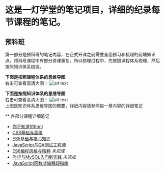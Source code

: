 # 这是一灯学堂的笔记项目，详细的纪录每节课程的笔记。

## 预科班

第一部分是预科班的笔记内容，在正式开课之前需要全面预习和梳理的前端知识点。预科班课程中有部分讲课重复，所以梳理过程中，先按照课程体系梳理，然后按照知识体系梳理。

**下面是按照课程体系的思维导图**  
右击可查看高清大图！
![alt text](./images/预科班课程体系.svg "Title")

**下面是按照知识体系的思维导图**  
右击可查看高清大图！
![alt text](./images/预科班知识体系.svg "Title")  
上图是知识体系思维导图的概要，详细内容请参照每一章内容的详细笔记  

** 各部分课程详细笔记
* [你不知道的html][1]
* [CSS基础与高级][2]
* [ES5基础与核心知识][3]
* [JavaScript与QA测试工程师][6]
* [ES6编程风格与精粹][4] *未完成*
* [PHP与MySQL入门到实践][5] *未完成*
* [JavaScript函数式编程超指南][7]

[1]: https://github.com/Martin-Shao/yideng-note/blob/master/html-senior/exercises.md
[2]: https://github.com/Martin-Shao/yideng-note/blob/master/css-senior/overview.md
[3]: https://github.com/Martin-Shao/yideng-note/blob/master/es5-senior/exercises.md
[4]: https://github.com/Martin-Shao/yideng-note/blob/master/es6-senior/exercises.md
[5]: https://github.com/Martin-Shao/yideng-note
[6]: https://github.com/Martin-Shao/yideng-note/blob/master/fe-qa/FrontEnd-QA.md
[7]: https://github.com/Martin-Shao/yideng-note/tree/master/functional-programming
